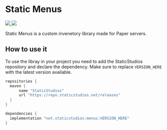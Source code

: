 # Static Menus
<p>
  <a href="https://repo.staticstudios.net/#/releases/net/staticstudios/menus">
    <img src="https://repo.staticstudios.net/api/badge/latest/releases/net/staticstudios/menus?color=9ec3ff&name=Maven">
  </a>
  <a href="https://github.com/StaticStudios/Static-Menus">
    <img src="https://img.shields.io/github/actions/workflow/status/StaticStudios/static-menus/publish.yml?branch=master&logo=github">
  </a>
</p>
Static Menus is a custom invenetory library made for Paper servers. 

## How to use it
To use the libray in your project you need to add the StaticStudios repository and declare the dependency.
Make sure to replace `VERSION_HERE` with the latest version available.

```gradle
repositories {
  maven {
      name "StaticStudios"
      url "https://repo.staticstudios.net/releases"
  }
}

dependencies {
  implementation "net.staticstudios:menus:VERSION_HERE"
}
```
